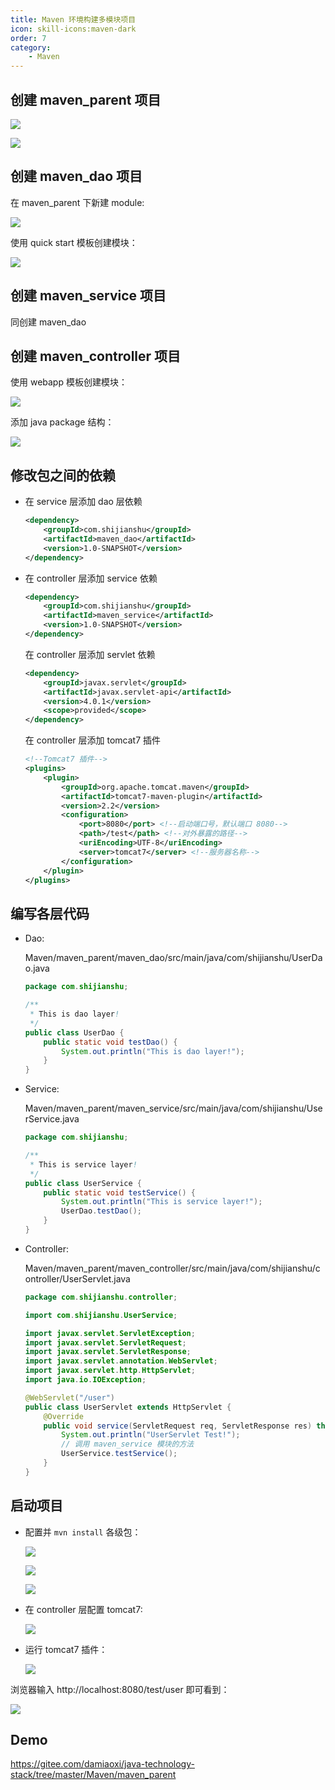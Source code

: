 ```yaml
---
title: Maven 环境构建多模块项目
icon: skill-icons:maven-dark
order: 7
category:
    - Maven
---
```


## 创建 maven_parent 项目

![](../../../.vuepress/public/assets/images/server/maven/image-20230813225018564.png)

![](../../../.vuepress/public/assets/images/server/maven/image-20230813225130293.png)

## 创建 maven_dao 项目

在 maven_parent 下新建 module:

![](../../../.vuepress/public/assets/images/server/maven/image-20230813225231791.png)

使用 quick start 模板创建模块：

![](../../../.vuepress/public/assets/images/server/maven/image-20230813225349828.png)

## 创建 maven_service 项目

同创建 maven_dao

## 创建 maven_controller 项目

使用 webapp 模板创建模块：

![](../../../.vuepress/public/assets/images/server/maven/image-20230813225558827.png)

添加 java package 结构：

![](../../../.vuepress/public/assets/images/server/maven/image-20230813225655978.png)

## 修改包之间的依赖

- 在 service 层添加 dao 层依赖

  ````xml
  <dependency>
      <groupId>com.shijianshu</groupId>
      <artifactId>maven_dao</artifactId>
      <version>1.0-SNAPSHOT</version>
  </dependency>
  ````

- 在 controller 层添加 service 依赖

  ````xml
  <dependency>
      <groupId>com.shijianshu</groupId>
      <artifactId>maven_service</artifactId>
      <version>1.0-SNAPSHOT</version>
  </dependency>
  ````

  在 controller 层添加 servlet 依赖

  ````xml
  <dependency>
      <groupId>javax.servlet</groupId>
      <artifactId>javax.servlet-api</artifactId>
      <version>4.0.1</version>
      <scope>provided</scope>
  </dependency>
  ````

  在 controller 层添加 tomcat7 插件

  ````xml
  <!--Tomcat7 插件-->
  <plugins>
      <plugin>
          <groupId>org.apache.tomcat.maven</groupId>
          <artifactId>tomcat7-maven-plugin</artifactId>
          <version>2.2</version>
          <configuration>
              <port>8080</port> <!--启动端口号，默认端口 8080-->
              <path>/test</path> <!--对外暴露的路径-->
              <uriEncoding>UTF-8</uriEncoding>
              <server>tomcat7</server> <!--服务器名称-->
          </configuration>
      </plugin>
  </plugins>
  ````

##  编写各层代码

- Dao:

  Maven/maven_parent/maven_dao/src/main/java/com/shijianshu/UserDao.java

  ````java
  package com.shijianshu;
  
  /**
   * This is dao layer!
   */
  public class UserDao {
      public static void testDao() {
          System.out.println("This is dao layer!");
      }
  }
  
  ````

- Service:

  Maven/maven_parent/maven_service/src/main/java/com/shijianshu/UserService.java

  ````java
  package com.shijianshu;
  
  /**
   * This is service layer!
   */
  public class UserService {
      public static void testService() {
          System.out.println("This is service layer!");
          UserDao.testDao();
      }
  }
  ````

- Controller:

  Maven/maven_parent/maven_controller/src/main/java/com/shijianshu/controller/UserServlet.java

  ````java
  package com.shijianshu.controller;
  
  import com.shijianshu.UserService;
  
  import javax.servlet.ServletException;
  import javax.servlet.ServletRequest;
  import javax.servlet.ServletResponse;
  import javax.servlet.annotation.WebServlet;
  import javax.servlet.http.HttpServlet;
  import java.io.IOException;
  
  @WebServlet("/user")
  public class UserServlet extends HttpServlet {
      @Override
      public void service(ServletRequest req, ServletResponse res) throws ServletException, IOException {
          System.out.println("UserServlet Test!");
          // 调用 maven_service 模块的方法
          UserService.testService();
      }
  }
  ````

## 启动项目

- 配置并 `mvn install` 各级包：

  ![](../../../.vuepress/public/assets/images/server/maven/image-20230813231046232.png)

  ![](../../../.vuepress/public/assets/images/server/maven/image-20230813231114505.png)

  ![](../../../.vuepress/public/assets/images/server/maven/image-20230813231134901.png)

- 在 controller 层配置 tomcat7:

  ![](../../../.vuepress/public/assets/images/server/maven/image-20230813231327797.png)

- 运行 tomcat7 插件：

  ![](../../../.vuepress/public/assets/images/server/maven/image-20230813231447894.png)

浏览器输入 http://localhost:8080/test/user 即可看到：

![](../../../.vuepress/public/assets/images/server/maven/image-20230813231547832.png)

## Demo
https://gitee.com/damiaoxi/java-technology-stack/tree/master/Maven/maven_parent
